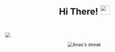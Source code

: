 <h1 align="center">Hi There! <img src="https://raw.githubusercontent.com/MartinHeinz/MartinHeinz/master/wave.gif" width="30px" height="30px"></h1>

<br />

![](https://komarev.com/ghpvc/?username=naufalanasea&color=blue)

<p align="center">
    <img title="Streak Stats" alt="Anas's streak" src="https://github-readme-streak-stats.herokuapp.com/?user=naufalanasea&theme=black-ice&hide_border=true&stroke=0000&background=060A0CD0"/>
    </a>
<br/>
</p>
                                                                                                            
